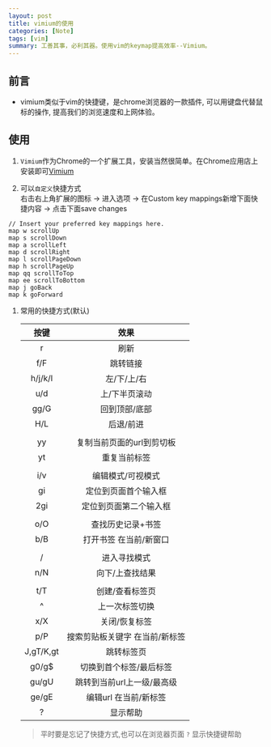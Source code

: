 ```yaml
---
layout: post
title: vimium的使用
categories: [Note]
tags: [vim]
summary: 工善其事，必利其器。使用vim的keymap提高效率--Vimium。
---
```


## 前言
- vimium类似于vim的快捷键，是chrome浏览器的一款插件, 可以用键盘代替鼠标的操作, 提高我们的浏览速度和上网体验。


## 使用

1. `Vimium`作为Chrome的一个扩展工具，安装当然很简单。在Chrome应用店上安装即可[Vimium](https://chrome.google.com/webstore/detail/vimium/dbepggeogbaibhgnhhndojpepiihcmeb?utm_source=chrome-ntp-icon)

1. 可以`自定义`快捷方式   
右击右上角扩展的图标 -> 进入选项 -> 在Custom key mappings新增下面快捷内容 -> 点击下面save changes
```
// Insert your preferred key mappings here.
map w scrollUp
map s scrollDown
map a scrollLeft
map d scrollRight
map l scrollPageDown
map h scrollPageUp
map qq scrollToTop
map ee scrollToBottom
map j goBack
map k goForward
```

1. 常用的快捷方式(默认)  

    |按键|效果|
    | :--: |:--:|
    |r|刷新|
    |f/F|跳转链接|
    |h/j/k/l|左/下/上/右|
    |u/d|上/下半页滚动|
    |gg/G|回到顶部/底部|
    |H/L|后退/前进|
    |||
    |yy|复制当前页面的url到剪切板|
    |yt|重复当前标签|
    |||
    |i/v|编辑模式/可视模式|
    |gi|定位到页面首个输入框|
    |2gi|定位到页面第二个输入框|
    |||
    |o/O|查找历史记录+书签|
    |b/B|打开书签 在当前/新窗口|
    |||
    |/|进入寻找模式|
    |n/N|向下/上查找结果|
    |||
    |t/T|创建/查看标签页|
    |^|上一次标签切换|
    |x/X|关闭/恢复标签|
    |p/P|搜索剪贴板关键字 在当前/新标签|
    |J,gT/K,gt|跳转标签页|
    |g0/g$|切换到首个标签/最后标签|
    |gu/gU|跳转到当前url上一级/最高级|
    |ge/gE|编辑url 在当前/新标签|
    |?|显示帮助|    
    
    > 平时要是忘记了快捷方式,也可以在浏览器页面 `?` 显示快捷键帮助
    
